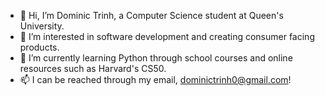 - 👋 Hi, I’m Dominic Trinh, a Computer Science student at Queen's University.
- 👀 I’m interested in software development and creating consumer facing products.
- 🌱 I’m currently learning Python through school courses and online resources such as Harvard's CS50.
- 📫 I can be reached through my email, dominictrinh0@gmail.com!

